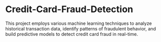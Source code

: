 # Credit-Card-Fraud-Detection
This project employs various machine learning techniques to analyze historical transaction data, identify patterns of fraudulent behavior, and build predictive models to detect credit card fraud in real-time.
